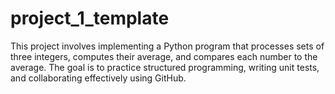 # project_1_template
This project involves implementing a Python program that processes sets of three integers, computes their average, and compares each number to the average. The goal is to practice structured programming, writing unit tests, and collaborating effectively using GitHub.
